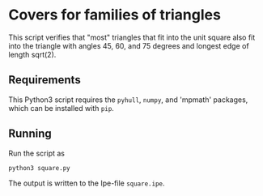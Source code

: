 # Covers for families of triangles

This script verifies that "most" triangles that fit into the unit
square also fit into the triangle with angles 45, 60, and 75 degrees
and longest edge of length sqrt(2).

## Requirements

This Python3 script requires the `pyhull`, `numpy`, and 'mpmath'
packages, which can be installed with `pip`.

## Running

Run the script as
```
python3 square.py
```
The output is written to the Ipe-file `square.ipe`.

